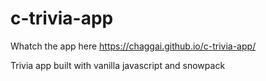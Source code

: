 # c-trivia-app

Whatch the app here https://chaggai.github.io/c-trivia-app/

Trivia app built with vanilla javascript and snowpack
